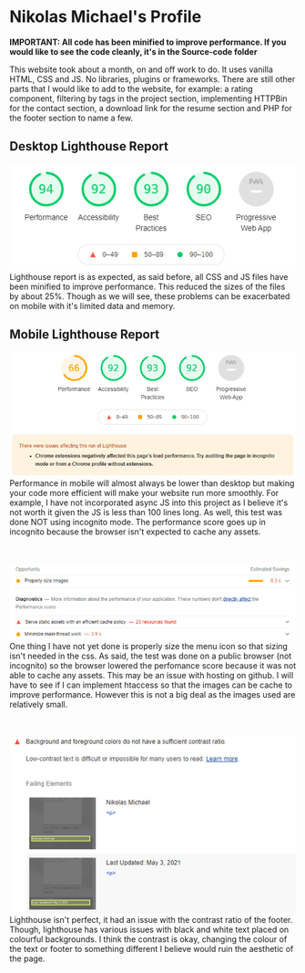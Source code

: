 # Nikolas Michael's Profile

<b>IMPORTANT: All code has been minified to improve performance. If you would like to see the code cleanly, it's in the Source-code folder</b>

This website took about a month, on and off work to do. It uses vanilla HTML, CSS and JS. No libraries, plugins or frameworks. There are still other parts that
I would like to add to the website, for example: a rating component, filtering by tags in the project section, implementing HTTPBin for the contact section, a download 
link for the resume section and PHP for the footer section to name a few.
<br>
<h2><b>Desktop Lighthouse Report</b></h2>
<img src="images/lighthouse_report/Desktop_lighthouse_report.png">
Lighthouse report is as expected, as said before, all CSS and JS files have been minified to improve performance. This reduced the sizes of the files by about 25%.
Though as we will see, these problems can be exacerbated on mobile with it's limited data and memory.
<br>
<h2><b>Mobile Lighthouse Report</b></h2>

<img src="images/lighthouse_report/Mobile_lighthouse_report.png">
Performance in mobile will almost always be lower than desktop but making your code more efficient will make your website run more smoothly. For example, I have not 
incorporated async JS into this project as I believe it's not worth it given the JS is less than 100 lines long. As well, this test was done NOT using incognito mode.
The performance score goes up in incognito because the browser isn't expected to cache any assets.

<br><br>
<img src="images/lighthouse_report/Mobile_lighthouse_report1.png"><br>
One thing I have not yet done is properly size the menu icon so that sizing isn't needed in the css. As said, the test was done on a public browser (not incognito)
so the browser lowered the perfomance score because it was not able to cache any assets. This may be an issue with hosting on github. I will have to see if I can 
implement htaccess so that the images can be cache to improve performance. However this is not a big deal as the images used are relatively small.

<br><br>
<img src="images/lighthouse_report/Mobile_lighthouse_report2.png"><br>
Lighthouse isn't perfect, it had an issue with the contrast ratio of the footer. Though, lighthouse has various issues with black and white text placed on colourful
backgrounds. I think the contrast is okay, changing the colour of the text or footer to something different I believe would ruin the aesthetic of the page.
